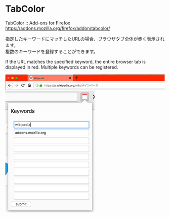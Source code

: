 # TabColor

TabColor :: Add-ons for Firefox  
https://addons.mozilla.org/firefox/addon/tabcolor/

指定したキーワードにマッチしたURLの場合、ブラウザタブ全体が赤く表示されます。  
複数のキーワードを登録することができます。

If the URL matches the specified keyword, the entire browser tab is displayed in red.
Multiple keywords can be registered.

<img src="https://raw.githubusercontent.com/takedajs/ImageStorage/master/images/%E3%82%BF%E3%83%95%E3%82%99%E3%82%92%E8%B5%A4%E3%81%8F%E3%81%97%E3%81%A6%E3%81%84%E3%82%8B.png" alt="タブを赤くする" title="タブを赤くする">

<img src="https://raw.githubusercontent.com/takedajs/ImageStorage/master/images/tabColor_%E3%82%AD%E3%83%BC%E3%83%AF%E3%83%BC%E3%83%88%E3%82%99%E7%99%BB%E9%8C%B2.png" alt="キーワード登録" title="キーワード登録">
